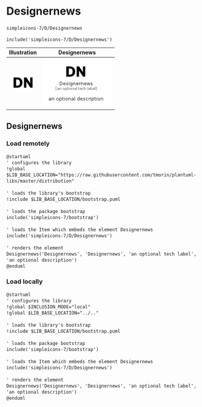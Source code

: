 # Designernews


```text
simpleicons-7/D/Designernews
```

```text
include('simpleicons-7/D/Designernews')
```



| Illustration | Designernews |
| :---: | :---: |
| ![illustration for Illustration](../../simpleicons-7/D/Designernews.png) | ![illustration for Designernews](../../simpleicons-7/D/Designernews.Local.png) |




## Designernews

### Load remotely
```plantuml
@startuml
' configures the library
!global $LIB_BASE_LOCATION="https://raw.githubusercontent.com/tmorin/plantuml-libs/master/distribution"

' loads the library's bootstrap
!include $LIB_BASE_LOCATION/bootstrap.puml

' loads the package bootstrap
include('simpleicons-7/bootstrap')

' loads the Item which embeds the element Designernews
include('simpleicons-7/D/Designernews')

' renders the element
Designernews('Designernews', 'Designernews', 'an optional tech label', 'an optional description')
@enduml
```

### Load locally
```plantuml
@startuml
' configures the library
!global $INCLUSION_MODE="local"
!global $LIB_BASE_LOCATION="../.."

' loads the library's bootstrap
!include $LIB_BASE_LOCATION/bootstrap.puml

' loads the package bootstrap
include('simpleicons-7/bootstrap')

' loads the Item which embeds the element Designernews
include('simpleicons-7/D/Designernews')

' renders the element
Designernews('Designernews', 'Designernews', 'an optional tech label', 'an optional description')
@enduml
```


